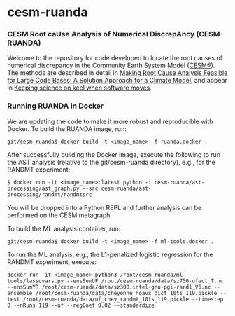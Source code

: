 # cesm-ruanda

### CESM Root caUse Analysis of Numerical DiscrepAncy (CESM-RUANDA)
Welcome to the repository for code developed to locate 
the root causes of numerical discrepancy in the Community 
Earth System Model ([CESM&reg;](https://www.cesm.ucar.edu/)). 
The methods are described in detail in 
[Making Root Cause Analysis Feasible for Large Code Bases: A Solution Approach for a Climate Model](https://doi.org/10.1145/3307681.3325399),
and appear in [Keeping science on keel when software moves](https://doi.org/10.1145/3382037).

### Running RUANDA in Docker
We are updating the code to make it more robust and 
reproducible with Docker. To build the RUANDA image, run: 

```
git/cesm-ruanda$ docker build -t <image_name> -f ruanda.docker .
```
After successfully building the Docker image, execute the following 
to run the AST analysis (relative to the git/cesm-ruanda directory), e.g., for the RANDMT experiment:

```
$ docker run -it <image_name>:latest python -i cesm-ruanda/ast-processing/ast_graph.py --src cesm-ruanda/ast-processing/randmt/randmtsrc
```
You will be dropped into a Python REPL and further analysis can be performed 
on the CESM metagraph.

To build the ML analysis container, run:
```
git/cesm-ruanda$ docker build -t <image_name> -f ml-tools.docker . 
```

To run the ML analysis, e.g., the L1-penalized logistic regression for the RANDMT experiment, execute:
```
docker run -it <image_name> python3 /root/cesm-ruanda/ml-tools/lassovars.py --ensSumUF /root/cesm-ruanda/data/sz750-ufect_T.nc --ensSumYR /root/cesm-ruanda/data/sz300.intel-gnu-pgi-rand1_V6.nc --ensemble /root/cesm-ruanda/data/cheyenne_noavx_dict_10ts_119.pickle --test /root/cesm-ruanda/data/uf_chey_randmt_10ts_119.pickle --timestep 0 --nRuns 119 --uf --regCoef 0.02 --standardize
```
